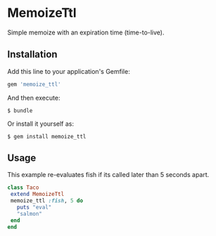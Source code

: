 # MemoizeTtl

Simple memoize with an expiration time (time-to-live).

## Installation

Add this line to your application's Gemfile:

```ruby
gem 'memoize_ttl'
```

And then execute:

    $ bundle

Or install it yourself as:

    $ gem install memoize_ttl

## Usage

This example re-evaluates fish if its called later than 5 seconds apart.

```ruby
class Taco
 extend MemoizeTtl
 memoize_ttl :fish, 5 do
   puts "eval"
   "salmon"
 end
end

```

